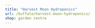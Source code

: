 ```yaml
---
title: "Harvest Moon Hydroponics"
url: /buffalo/harvest-moon-hydroponics/
shop: garden centre
---
```

